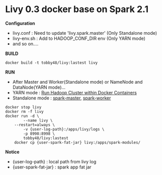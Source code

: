 # Livy 0.3 docker base on Spark 2.1

**Configuration**
- livy.conf : Need to update 'livy.spark.master' (Only Standalone mode)
- livy-env.sh : Add to HADOOP_CONF_DIR env (Only YARN mode)
- and so on....

**BUILD**
```
docker build -t tobby48/livy:lastest livy
```

**RUN**
- After Master and Worker(Standalone mode) or NameNode and DataNode(YARN mode)...
- YARN mode : [Run Hadoop Cluster within Docker Containers](https://github.com/kiwenlau/hadoop-cluster-docker)
- Standalone mode : [spark-master](https://github.com/tobby48/docker-spark-master), [spark-worker](https://github.com/tobby48/docker-spark-worker)
```
docker stop livy
docker rm -f livy
docker run -d \
        --name livy \
	--restart=always \
        -v {user-log-path}:/apps/livy/logs \
        -p 8998:8998 \
        tobby48/livy:lastest
	docker cp {user-spark-fat-jar} livy:/apps/spark-modules/
```

**Notice**
- {user-log-path} : local path from livy log
- {user-spark-fat-jar} : spark app fat jar
